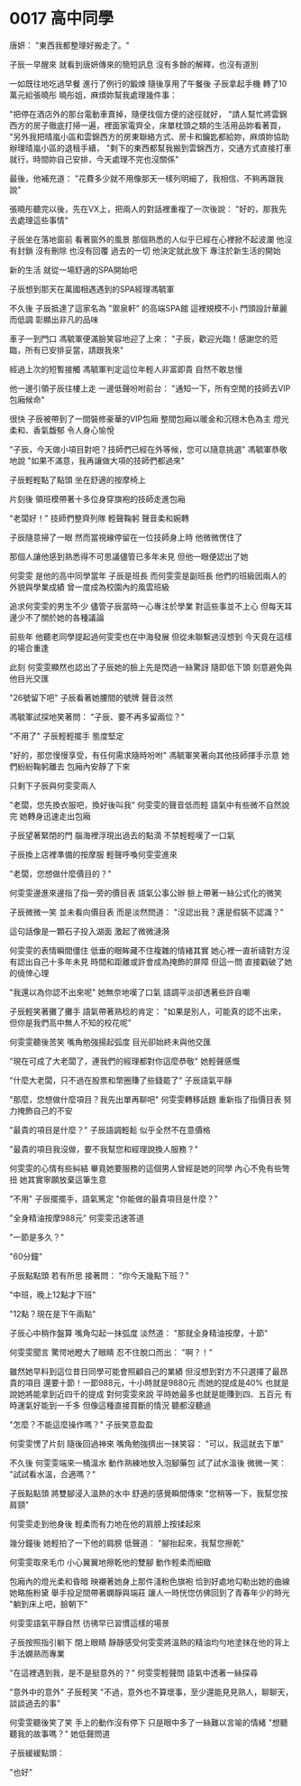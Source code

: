 # 0017 高中同學

唐妍：
"東西我都整理好搬走了。"

子辰一早醒來
就看到唐妍傳來的簡短訊息
沒有多餘的解釋，也沒有道別

一如既往地吃過早餐
進行了例行的鍛煉
隨後享用了午餐後
子辰拿起手機
轉了10萬元給張曉彤
曉彤姐，麻煩妳幫我處理幾件事：

"把停在酒店外的那台電動車賣掉，隨便找個方便的途徑就好，
"請人幫忙將雲錦西方的房子徹底打掃一遍，裡面家電齊全，床單枕頭之類的生活用品妳看著買，
"另外我把晴嵐小區和雲錦西方的房東聯絡方式、房卡和鑰匙都給妳，麻煩妳協助辦理晴嵐小區的退租手續，
"剩下的東西都幫我搬到雲錦西方，交通方式直接打車就行，時間妳自己安排，今天處理不完也沒關係"

最後，他補充道：
"花費多少就不用像那天一樣列明細了，我相信、不夠再跟我說"

張曉彤聽完以後，先在VX上，把兩人的對話裡重複了一次後說：
"好的，那我先去處理這些事情"

子辰坐在落地窗前
看著窗外的風景
那個熟悉的人似乎已經在心裡掀不起波瀾
他沒有封鎖
沒有刪除
也沒有回覆
過去的一切
他決定就此放下
專注於新生活的開始

新的生活
就從一場舒適的SPA開始吧

子辰想到那天在萬國相遇遇到的SPA經理馮毓軍

不久後
子辰抵達了這家名為 "禦泉軒" 的高端SPA館
這裡規模不小
門頭設計華麗而低調
彰顯出非凡的品味

車子一到門口
馮毓軍便滿臉笑容地迎了上來：
"子辰，歡迎光臨！感謝您的蒞臨，所有已安排妥當，請跟我來"

經過上次的短暫接觸
馮毓軍判定這位年輕人非富即貴
自然不敢怠慢

他一邊引領子辰往樓上走
一邊低聲吩咐前台：
"通知一下，所有空閒的技師去VIP包廂候命"

很快
子辰被帶到了一間裝修豪華的VIP包廂
整間包廂以暖金和沉穩木色為主
燈光柔和、香氣馥郁
令人身心愉悅

"子辰，今天做小項目對吧？技師們已經在外等候，您可以隨意挑選"
馮毓軍恭敬地說
"如果不滿意，我再讓做大項的技師們都過來"

子辰輕輕點了點頭
坐在舒適的按摩椅上

片刻後
領班模帶著十多位身穿旗袍的技師走進包廂

"老闆好！"
技師們整齊列隊
輕聲鞠躬
聲音柔和婉轉

子辰隨意掃了一眼
然而當視線停留在一位技師身上時
他微微愣住了

那個人讓他感到熟悉得不可思議儘管已多年未見
但他一眼便認出了她

何雯雯
是他的高中同學當年
子辰是班長
而何雯雯是副班長
他們的班級因兩人的外貌與學業成績
曾一度成為校園內的風雲班級

追求何雯雯的男生不少
儘管子辰當時一心專注於學業
對這些事並不上心
但每天耳邊少不了關於她的各種議論

前些年
他聽老同學提起過何雯雯也在中海發展
但從未聯繫過沒想到
今天竟在這樣的場合重逢

此刻
何雯雯顯然也認出了子辰她的臉上先是閃過一絲驚訝
隨即低下頭
刻意避免與他目光交匯

"26號留下吧"
子辰看著她腰間的號牌
聲音淡然

馮毓軍試探地笑著問：
"子辰、要不再多留兩位？"

"不用了"
子辰輕輕擺手
態度堅定

"好的，那您慢慢享受，有任何需求隨時吩咐"
馮毓軍笑著向其他技師揮手示意
她們紛紛鞠躬離去
包廂內安靜了下來

只剩下子辰與何雯雯兩人

"老闆，您先換衣服吧，換好後叫我"
何雯雯的聲音低而輕
語氣中有些微不自然說完
她轉身迅速走出包廂

子辰望著緊閉的門
腦海裡浮現出過去的點滴
不禁輕輕嘆了一口氣

子辰換上店裡準備的按摩服
輕聲呼喚何雯雯進來

"老闆，您想做什麼價目的？"

何雯雯邊進來邊指了指一旁的價目表
語氣公事公辦
臉上帶著一絲公式化的微笑

子辰微微一笑
並未看向價目表
而是淡然問道：
"沒認出我？還是假裝不認識？"

這句話像是一顆石子投入湖面
激起了微微漣漪

何雯雯的表情瞬間僵住
低垂的眼眸藏不住複雜的情緒其實
她心裡一直祈禱對方沒有認出自己十多年未見
時間和距離或許會成為掩飾的屏障
但這一問
直接戳破了她的僥倖心理

"我還以為你認不出來呢"
她無奈地嘆了口氣
語調平淡卻透著些許自嘲

子辰輕笑著攤了攤手
語氣帶著熟稔的肯定：
"如果是別人，可能真的認不出來，但你是我們高中無人不知的校花呢"

何雯雯聽後苦笑
嘴角勉強揚起弧度
目光卻始終未與他交匯

"現在可成了大老闆了，連我們的經理都對你這麼恭敬"
她輕聲感慨

"什麼大老闆，只不過在股票和幣圈賺了些錢罷了"
子辰語氣平靜

"那麼，您想做什麼項目？我先出單再聊吧"
何雯雯轉移話題
重新指了指價目表
努力掩飾自己的不安

"最貴的項目是什麼？"
子辰語調輕鬆
似乎全然不在意價格

"最貴的項目我沒做，要不我幫您和經理說換人服務？"

何雯雯的心情有些糾結
畢竟她要服務的這個男人曾經是她的同學
內心不免有些彆扭
她其實寧願放棄這筆生意

"不用"
子辰擺擺手，語氣篤定
"你能做的最貴項目是什麼？"

"全身精油按摩988元"
何雯雯迅速答道

"一節是多久？"

"60分鐘"

子辰點點頭
若有所思
接著問：
"你今天幾點下班？"

"中班，晚上12點才下班"

"12點？現在是下午兩點"

子辰心中稍作盤算
嘴角勾起一抹弧度
淡然道：
"那就全身精油按摩，十節"

何雯雯聞言
驚愕地瞪大了眼睛
忍不住脫口而出：
"啊？！"

雖然她早料到這位昔日同學可能會照顧自己的業績
但沒想到對方不只選擇了最昂貴的項目
還要十節！一節988元，十小時就是9880元
而她的提成是40%
也就是說她將能拿到近四千的提成
對何雯雯來說
平時她最多也就是能賺到四、五百元
有時運氣好能到一千多
但像這種直接買斷的情況
聽都沒聽過

"怎麼？不能這麼操作嗎？"
子辰笑意盈盈

何雯雯愣了片刻
隨後回過神來
嘴角勉強擠出一抹笑容：
"可以，我這就去下單"

不久後
何雯雯端來一桶溫水
動作熟練地放入泡腳藥包
試了試水溫後
微微一笑：
"試試看水溫，合適嗎？"

子辰點點頭
將雙腳浸入溫熱的水中
舒適的感覺瞬間傳來
"您稍等一下，我幫您按肩頸"

何雯雯走到他身後
輕柔而有力地在他的肩膀上按揉起來

幾分鐘後
她輕拍了一下他的肩膀
低聲道：
"腳抬起來，我幫您擦乾"

何雯雯取來毛巾
小心翼翼地擦乾他的雙腳
動作輕柔而細緻

包廂內的燈光柔和昏暗
映襯著她身上那件淺粉色旗袍
恰到好處地勾勒出她的曲線她略施粉黛
舉手投足間帶著嫻靜與端莊
讓人一時恍惚仿佛回到了青春年少的時光
"躺到床上吧，臉朝下"

何雯雯語氣平靜自然
彷彿早已習慣這樣的場景

子辰按照指引躺下
閉上眼睛
靜靜感受何雯雯將溫熱的精油均勻地塗抹在他的背上
手法嫻熟而專業

"在這裡遇到我，是不是挺意外的？"
何雯雯輕聲問
語氣中透著一絲探尋

"意外中的意外"
子辰輕笑
"不過，意外也不算壞事，至少還能見見熟人，聊聊天，談談過去的事"

何雯雯聽後笑了笑
手上的動作沒有停下
只是眼中多了一絲難以言喻的情緒
"想聽聽我的故事嗎？"
她低聲問道

子辰緩緩點頭：

"也好"